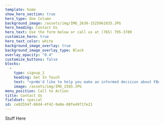 ```yaml
---
template: home
show_hero_section: true
hero_type: One Column
background_image: /assets/img/IMG_2636-1525961835.JPG
hero_heading: Contact Us
hero_text: Use the form below or call us at (765) 795-3789
customize_hero: true
hero_text_color: white
background_image_overlay: true
background_image_overlay_type: Black
overlay_opacity: "0.4"
customize_buttons: false
blocks:
  - 
    type: signup_1
    heading: Get In Touch
    text: "<p>We'd like to help you make an informed decision about FBA.&nbsp; Use this form to schedule a one-on-one consultation or to ask any questions you may have about Faith Baptist Academy.</p>"
    image: /assets/img/IMG_2565.JPG
menu_position: Call to Action
title: Contact Us
fieldset: special
id: ce02554f-80d4-4f42-9a0e-08fe4971fe21
---
```

Stuff Here